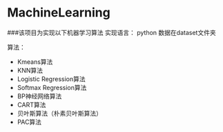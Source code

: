 # MachineLearning

###该项目为实现以下机器学习算法
实现语言： python
数据在dataset文件夹

算法：
* Kmeans算法
* KNN算法
* Logistic Regression算法
* Softmax Regression算法
* BP神经网络算法
* CART算法
* 贝叶斯算法（朴素贝叶斯算法）
* PAC算法
